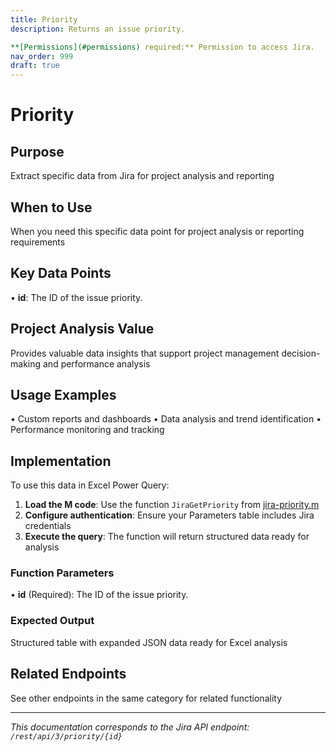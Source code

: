 ```yaml
---
title: Priority
description: Returns an issue priority.

**[Permissions](#permissions) required:** Permission to access Jira.
nav_order: 999
draft: true
---
```


# Priority

## Purpose
Extract specific data from Jira for project analysis and reporting

## When to Use
When you need this specific data point for project analysis or reporting requirements

## Key Data Points
• **id**: The ID of the issue priority.

## Project Analysis Value
Provides valuable data insights that support project management decision-making and performance analysis

## Usage Examples
• Custom reports and dashboards
• Data analysis and trend identification
• Performance monitoring and tracking

## Implementation
To use this data in Excel Power Query:

1. **Load the M code**: Use the function `JiraGetPriority` from [jira-priority.m](../assets/jira-priority.m)
2. **Configure authentication**: Ensure your Parameters table includes Jira credentials
3. **Execute the query**: The function will return structured data ready for analysis

### Function Parameters
• **id** (Required): The ID of the issue priority.

### Expected Output
Structured table with expanded JSON data ready for Excel analysis

## Related Endpoints
See other endpoints in the same category for related functionality

---
*This documentation corresponds to the Jira API endpoint: `/rest/api/3/priority/{id}`*

